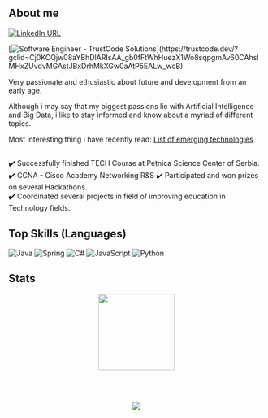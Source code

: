## About me

[![LinkedIn URL](https://img.shields.io/static/v1?color=blue&label=linkedin&logo=linkedin&logoColor=white&style=for-the-badge&message=Connect)](https://rs.linkedin.com/in/petar-randjelovic-3518511b4)

[![Software Engineer - TrustCode Solutions](https://img.shields.io/badge/Software%20Engineer-TrustCode%20Solutions-2ea44f?)](https://trustcode.dev/?gclid=Cj0KCQjw08aYBhDlARIsAA_gb0fFtWhHuezX1Wo8sqpgmAv60CAhslMHxZUvdvMGAstJBxDrhMkXGw0aAtP5EALw_wcB)

Very passionate and ethusiastic about future and development from an early age. 

Although i may say that my biggest passions lie with Artificial Intelligence and Big Data, i like to stay informed and know about a myriad of different topics.

Most interesting thing i have recently read: [List of emerging technologies](https://en.wikipedia.org/wiki/List_of_emerging_technologies)
<br/>

##
✔️ Successfully finished TECH Course at Petnica Science Center of Serbia. <br />
✔️ CCNA - Cisco Academy Networking R&S
✔️ Participated and won prizes on several Hackathons. <br />
✔️ Coordinated several projects in field of improving education in Technology fields. <br />

## Top Skills (Languages) <br />

![Java](https://img.shields.io/badge/java-%23ED8B00.svg?style=for-the-badge&logo=java&logoColor=white)
![Spring](https://img.shields.io/badge/spring-%236DB33F.svg?style=for-the-badge&logo=spring&logoColor=white)
![C#](https://img.shields.io/badge/c%23-%23239120.svg?style=for-the-badge&logo=c-sharp&logoColor=white)
![JavaScript](https://img.shields.io/badge/javascript-%23323330.svg?style=for-the-badge&logo=javascript&logoColor=%23F7DF1E)
![Python](https://img.shields.io/badge/python-3670A0?style=for-the-badge&logo=python&logoColor=ffdd54)

## Stats

<p align="center" width="100%">
<img src="https://github-readme-stats.vercel.app/api?username=PetarRan&show_icons=true&theme=dracula&locale=en" height=150/>
</p> <br /> <br />
<p align="center" width="100%">
<img src="https://gpvc.arturio.dev/PetarRan" />
</p>
